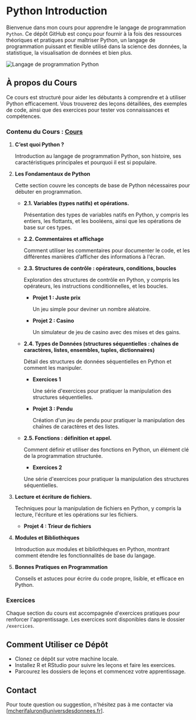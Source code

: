 # Python Introduction

Bienvenue dans mon cours pour apprendre le langage de programmation `Python`.
Ce dépôt GitHub est conçu pour fournir à la fois des ressources théoriques et pratiques pour maîtriser Python, 
un langage de programmation puissant et flexible utilisé dans la science des données, la statistique, la visualisation de données et bien plus.

![Langage de programmation Python](https://upload.wikimedia.org/wikipedia/commons/thumb/f/f8/Python_logo_and_wordmark.svg/1920px-Python_logo_and_wordmark.svg.png)

## À propos du Cours

Ce cours est structuré pour aider les débutants à comprendre et à utiliser Python efficacement.
Vous trouverez des leçons détaillées, des exemples de code, ainsi que des exercices pour tester vos connaissances et compétences.

### Contenu du Cours : [Cours](cours/cours.ipynb)

1. **C’est quoi Python ?**
   
   Introduction au langage de programmation Python, son histoire, ses caractéristiques principales et pourquoi il est si populaire.

2. **Les Fondamentaux de Python**
   
   Cette section couvre les concepts de base de Python nécessaires pour débuter en programmation.

   - **2.1. Variables (types natifs) et opérations.**
     
     Présentation des types de variables natifs en Python, y compris les entiers, les flottants, et les booléens, ainsi que les opérations de base sur ces types.

   - **2.2. Commentaires et affichage**
     
     Comment utiliser les commentaires pour documenter le code, et les différentes manières d’afficher des informations à l'écran.

   - **2.3. Structures de contrôle : opérateurs, conditions, boucles**
     
     Exploration des structures de contrôle en Python, y compris les opérateurs, les instructions conditionnelles, et les boucles.
     
     - **Projet 1 : Juste prix**
       
       Un jeu simple pour deviner un nombre aléatoire.
     
     - **Projet 2 : Casino**
       
       Un simulateur de jeu de casino avec des mises et des gains.

   - **2.4. Types de Données (structures séquentielles : chaînes de caractères, listes, ensembles, tuples, dictionnaires)**
     
     Détail des structures de données séquentielles en Python et comment les manipuler.
     
     - **Exercices 1**
       
       Une série d'exercices pour pratiquer la manipulation des structures séquentielles.
     
     - **Projet 3 : Pendu**
       
       Création d'un jeu de pendu pour pratiquer la manipulation des chaînes de caractères et des listes.

   - **2.5. Fonctions : définition et appel.**
     
     Comment définir et utiliser des fonctions en Python, un élément clé de la programmation structurée.
     
      - **Exercices 2**
       
       Une série d'exercices pour pratiquer la manipulation des structures séquentielles.

3. **Lecture et écriture de fichiers.**
   
   Techniques pour la manipulation de fichiers en Python, y compris la lecture, l'écriture et les opérations sur les fichiers.
     - **Projet 4 : Trieur de fichiers**

4. **Modules et Bibliothèques**
   
   Introduction aux modules et bibliothèques en Python, montrant comment étendre les fonctionnalités de base du langage.

5. **Bonnes Pratiques en Programmation**
   
   Conseils et astuces pour écrire du code propre, lisible, et efficace en Python.


### Exercices

Chaque section du cours est accompagnée d'exercices pratiques pour renforcer l'apprentissage. 
Les exercices sont disponibles dans le dossier `/exercices`.

## Comment Utiliser ce Dépôt

- Clonez ce dépôt sur votre machine locale.
- Installez R et RStudio pour suivre les leçons et faire les exercices.
- Parcourez les dossiers de leçons et commencez votre apprentissage.

## Contact

Pour toute question ou suggestion, n'hésitez pas à me contacter via [mcherifaluron@universdesdonnees.fr].
